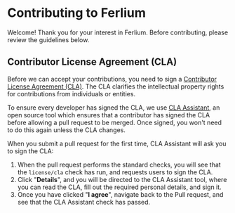 # Contributing to Ferlium

Welcome! Thank you for your interest in Ferlium.
Before contributing, please review the guidelines below.

## Contributor License Agreement (CLA)

Before we can accept your contributions, you need to sign a [Contributor License Agreement (CLA)](https://gist.github.com/stephanemagnenat/687894020a6df8d9e1ebda4514987abe).
The CLA clarifies the intellectual property rights for contributions from individuals or entities.

To ensure every developer has signed the CLA, we use [CLA Assistant](https://cla-assistant.io/), an open source tool which ensures that a contributor has signed the CLA before allowing a pull request to be merged.
Once signed, you won't need to do this again unless the CLA changes.

When you submit a pull request for the first time, CLA Assistant will ask you to sign the CLA:
1. When the pull request performs the standard checks, you will see that the `license/cla` check has run, and requests users to sign the CLA.
2. Click "**Details**", and you will be directed to the CLA Assistant tool, where you can read the CLA, fill out the required personal details, and sign it.
3. Once you have clicked "**I agree**", navigate back to the Pull request, and see that the CLA Assistant check has passed.
